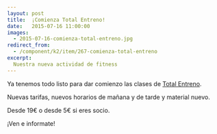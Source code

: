 ```yaml
---
layout: post
title:  ¡Comienza Total Entreno!
date:   2015-07-16 11:00:00
images:
  - 2015-07-16-comienza-total-entreno.jpg
redirect_from:
  - /component/k2/item/267-comienza-total-entreno
excerpt:
  Nuestra nueva actividad de fitness
---
```


Ya tenemos todo listo para dar comienzo las clases de [Total Entreno]({{site.url}}/actividades/total-entreno.html).

Nuevas tarifas, nuevos horarios de mañana y de tarde y material nuevo.

Desde 19€ o desde 5€ si eres socio.

¡Ven e informate!
